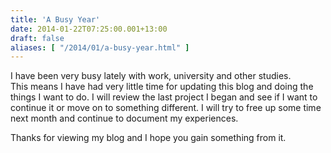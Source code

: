 ```yaml
---
title: 'A Busy Year'
date: 2014-01-22T07:25:00.001+13:00
draft: false
aliases: [ "/2014/01/a-busy-year.html" ]
---
```


I have been very busy lately with work, university and other studies.  
This means I have had very little time for updating this blog and doing the things I want to do. I will review the last project I began and see if I want to continue it or move on to something different. I will try to free up some time next month and continue to document my experiences.  
  
Thanks for viewing my blog and I hope you gain something from it.